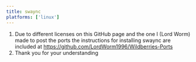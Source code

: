 ```yaml
---
title: swaync
platforms: ['linux']
---
```


1. Due to different licenses on this GitHub page and the one I (Lord Worm) made to post the ports the instructions for installing swaync are included at https://github.com/LordWorm1996/Wildberries-Ports
2. Thank you for your understanding
